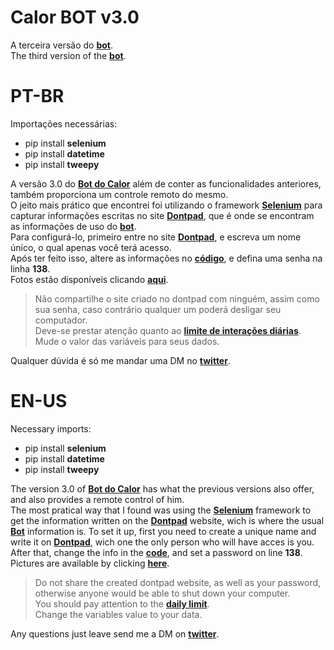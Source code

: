 # Calor BOT v3.0

A terceira versão do **[bot](https://twitter.com/bot_calor)**.<br>
The third version of the **[bot](https://twitter.com/bot_calor)**.<br>

# PT-BR<br>
Importações necessárias:
- pip install **selenium**
- pip install **datetime**
- pip install **tweepy**

A versão 3.0 do **[Bot do Calor](https://www.twitter.com/bot_calor)** além de conter as funcionalidades anteriores, também proporciona um controle remoto do mesmo.<br>
O jeito mais prático que encontrei foi utilizando o framework **[Selenium](https://selenium-python.readthedocs.io/)** para capturar informações escritas no site **[Dontpad](http://dontpad.com/)**, que é onde se encontram as informações de uso do **[bot](https://www.twitter.com/bot_calor)**.<br>
Para configurá-lo, primeiro entre no site **[Dontpad](http://dontpad.com/)**, e escreva um nome único, o qual apenas você terá acesso.<br>
Após ter feito isso, altere as informações no **[código](pt-br.py)**, e defina uma senha na linha **138**.<br>
Fotos estão disponíveis clicando **[aqui](https://twitter.com/bot_calor/status/1345523342795796481)**.

>Não compartilhe o site criado no dontpad com ninguém, assim como sua senha, caso contrário qualquer um poderá desligar seu computador.<br>
>Deve-se prestar atenção quanto ao **[limite de interações diárias](https://help.twitter.com/pt/using-twitter/twitter-follow-limit)**.<br>
>Mude o valor das variáveis para seus dados.

Qualquer dúvida é só me mandar uma DM no **[twitter](https://twitter.com/mtss_e)**.

# EN-US<br>
Necessary imports:
- pip install **selenium**
- pip install **datetime**
- pip install **tweepy**

The version 3.0 of **[Bot do Calor](https://www.twitter.com/bot_calor)** has what the previous versions also offer, and also provides a remote control of him.<br>
The most pratical way that I found was using the **[Selenium](https://selenium-python.readthedocs.io/)** framework to get the information written on the **[Dontpad](http://dontpad.com/)** website, wich is where the usual **[Bot](https://www.twitter.com/bot_calor)** information is.
To set it up, first you need to create a unique name and write it on **[Dontpad](http://dontpad.com/)**, wich one the only person who will have acces is you.<br>
After that, change the info in the **[code](en-us.py)**, and set a password on line **138**.<br>
Pictures are available by clicking **[here](https://twitter.com/bot_calor/status/1345523342795796481)**.

>Do not share the created dontpad website, as well as your password, otherwise anyone would be able to shut down your computer.<br>
>You should pay attention to the **[daily limit](https://help.twitter.com/en/using-twitter/twitter-follow-limit)**.<br>
>Change the variables value to your data.

Any questions just leave send me a DM on **[twitter](https://twitter.com/mtss_e)**.
